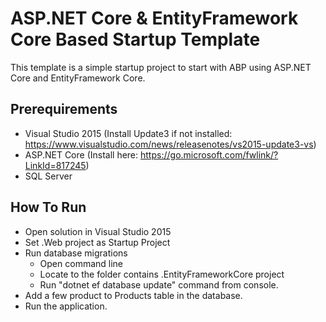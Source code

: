 # ASP.NET Core & EntityFramework Core Based Startup Template

This template is a simple startup project to start with ABP
using ASP.NET Core and EntityFramework Core.

## Prerequirements

* Visual Studio 2015 (Install Update3 if not installed: https://www.visualstudio.com/news/releasenotes/vs2015-update3-vs)
* ASP.NET Core (Install here: https://go.microsoft.com/fwlink/?LinkId=817245)
* SQL Server

## How To Run

* Open solution in Visual Studio 2015
* Set .Web project as Startup Project
* Run database migrations
  * Open command line
  * Locate to the folder contains .EntityFrameworkCore project
  * Run "dotnet ef database update" command from console.
* Add a few product to Products table in the database.
* Run the application.
